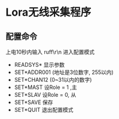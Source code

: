 # Lora无线采集程序
## 配置命令

上电10秒内输入 ruff\r\n 进入配置模式

- READSYS*  显示参数
- SET*ADDR001  (地址是3位数字, 255以内)
- SET*CHAN12  (0~31以内的数字)
- SET*MAST   设Role = 1 ,主
- SET*SLAV   设Role = 0, 从
- SET*SAVE   保存
- SET*QUIT  退出配置模式
